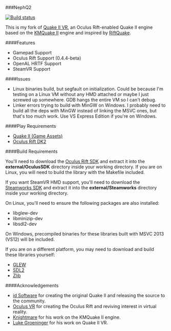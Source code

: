 ###NephQ2

[![Build status](https://ci.appveyor.com/api/projects/status/ga1l0v8hk0t5i6bj/branch/master?svg=true)](https://ci.appveyor.com/project/Nephatrine/nephq2/branch/master)

This is my fork of [Quake II VR](https://github.com/q2vr/Quake2VR/), an Oculus Rift-enabled Quake II engine based on the [KMQuake II](http://www.markshan.com/knightmare/) engine and inspired by [RiftQuake](https://github.com/phoboslab/Quakespasm-Rift).

####Features

- Gamepad Support
- Oculus Rift Support (0.4.4-beta)
- OpenAL HRTF Support
- SteamVR Support

####Issues

- Linux binaries build, but segfault on initialization. Could be because I'm testing on a Linux VM without any HMD attached or maybe I just screwed up somewhere. GDB hangs the entire VM so I can't debug.
- Linker errors trying to build with MinGW on Windows. I probably need to build all the deps with MinGW instead of linking the MSVC ones, but that's too much work. Use VS Express Edition if you're on Windows.

####Play Requirements

- [Quake II (Game Assets)](http://store.steampowered.com/app/2320/)
- [Oculus Rift DK2](https://www.oculus.com/dk2/)

####Build Requirements

You'll need to download the [Oculus Rift SDK](https://developer.oculus.com/downloads/#version=pc-0.4.4-beta) and extract it into the **external/OculusSDK** directory inside your working directory. If you are on Linux, you will need to build the library with the Makefile included.

If you want SteamVR HMD support, you'll need to download the [Steamworks SDK](https://partner.steamgames.com/) and extract it into the **external/Steamworks** directory inside your working directory.

On Linux, you'll need to ensure the following packages are also installed:

- libglew-dev
- libminizip-dev
- libsdl2-dev

On Windows, precompiled binaries for these libraries built with MSVC 2013 (VS12) will be included.

If you are on a different platform, you may need to download and build these libraries yourself:

- [GLEW](http://glew.sourceforge.net/)
- [SDL2](https://www.libsdl.org/download-2.0.php)
- [Zlib](http://www.zlib.net/)

####Acknowledgements

- [id Software](http://www.idsoftware.com/) for creating the original Quake II and releasing the source to the community.
- [Oculus VR](https://www.oculus.com/) for creating the Oculus Rift and reviving interest in virtual reality.
- [Knightmare](http://www.markshan.com/knightmare/) for his work on the KMQuake II engine.
- [Luke Groeninger](https://github.com/dghost) for his work on Quake II VR.
